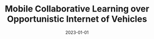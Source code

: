 ---
title: "Mobile Collaborative Learning over Opportunistic Internet of Vehicles"
authors:
- Wenchao Xu
- Haozhao Wang
- Zhaoyi Lu
- Cunqing Hua
- Nan Cheng
- Song Guo

date: "2023-01-01"
# doi: "10.1109/TNSE.2022.3141728"

# Publication type.
# 1 = Conference paper; 2 = Journal article;
# 3 = Preprint Paper; 4 = Report; 5 = Book; 6 = Book section;
# 7 = Thesis; 8 = Patent
publication_types: ["2"]

# Publication name and optional abbreviated publication name.
publication: Transactions on Mobile Computing (TMC) (CCF-A)
# publication_short: "TMC (JCR-Q1)"

url_pdf: https://ieeexplore.ieee.org/document/10119206
# url_code: ''
# url_dataset: ''
# url_poster: ''
# url_project: ''
# url_slides: ''
# url_video: ''

---